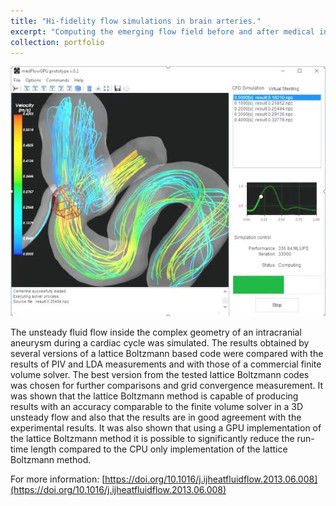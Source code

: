 ```yaml
---
title: "Hi-fidelity flow simulations in brain arteries."
excerpt: "Computing the emerging flow field before and after medical interventions to <br/><img src='/images/medflow3d.jpg'>"
collection: portfolio
---
```


![Flow simulation in an aneurysm.](/images/medflow3d.jpg)

The unsteady fluid flow inside the complex geometry of an intracranial aneurysm during a cardiac cycle was simulated. The results obtained by several versions of a lattice Boltzmann based code were compared with the results of PIV and LDA measurements and with those of a commercial finite volume solver. The best version from the tested lattice Boltzmann codes was chosen for further comparisons and grid convergence measurement. It was shown that the lattice Boltzmann method is capable of producing results with an accuracy comparable to the finite volume solver in a 3D unsteady flow and also that the results are in good agreement with the experimental results. It was also shown that using a GPU implementation of the lattice Boltzmann method it is possible to significantly reduce the run-time length compared to the CPU only implementation of the lattice Boltzmann method.

For more information: [https://doi.org/10.1016/j.ijheatfluidflow.2013.06.008](https://doi.org/10.1016/j.ijheatfluidflow.2013.06.008)
